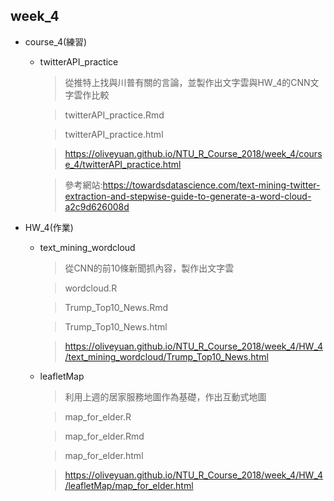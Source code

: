 ## week_4

* course_4(練習)
    - twitterAPI_practice
    
        > 從推特上找與川普有關的言論，並製作出文字雲與HW_4的CNN文字雲作比較
        
        > twitterAPI_practice.Rmd
        
        > twitterAPI_practice.html
        
        > https://oliveyuan.github.io/NTU_R_Course_2018/week_4/course_4/twitterAPI_practice.html
        
        > 參考網站:https://towardsdatascience.com/text-mining-twitter-extraction-and-stepwise-guide-to-generate-a-word-cloud-a2c9d626008d

* HW_4(作業)
    - text_mining_wordcloud 
    
        > 從CNN的前10條新聞抓內容，製作出文字雲
        
        > wordcloud.R
        
        > Trump_Top10_News.Rmd
        
        > Trump_Top10_News.html
        
        > https://oliveyuan.github.io/NTU_R_Course_2018/week_4/HW_4/text_mining_wordcloud/Trump_Top10_News.html
        

    - leafletMap
    
        > 利用上週的居家服務地圖作為基礎，作出互動式地圖
        
        > map_for_elder.R
        
        > map_for_elder.Rmd
        
        > map_for_elder.html
        
        > https://oliveyuan.github.io/NTU_R_Course_2018/week_4/HW_4/leafletMap/map_for_elder.html
